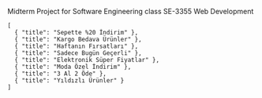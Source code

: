 Midterm Project for Software Engineering class SE-3355 Web Development



```aiignore
[
  { "title": "Sepette %20 İndirim" },
  { "title": "Kargo Bedava Ürünler" },
  { "title": "Haftanın Fırsatları" },
  { "title": "Sadece Bugün Geçerli" },
  { "title": "Elektronik Süper Fiyatlar" },
  { "title": "Moda Özel İndirim" },
  { "title": "3 Al 2 Öde" },
  { "title": "Yıldızlı Ürünler" }
]

```